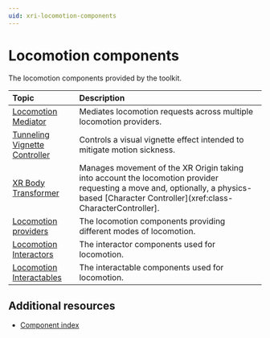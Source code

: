 ```yaml
---
uid: xri-locomotion-components
---
```


# Locomotion components

The locomotion components provided by the toolkit. 

| **Topic**             | **Description**         |
| :-------------------- | :----------------------- |
| [Locomotion Mediator](locomotion-mediator.md) | Mediates locomotion requests across multiple locomotion providers. |
| [Tunneling Vignette Controller](tunneling-vignette-controller.md) | Controls a visual vignette effect intended to mitigate motion sickness. |
| [XR Body Transformer](xr-body-transformer.md) | Manages movement of the XR Origin taking into account the locomotion provider requesting a move and, optionally, a physics-based [Character Controller](xref:class-CharacterController].|
| [Locomotion providers](locomotion-providers.md) | The locomotion components providing different modes of locomotion.|
| [Locomotion Interactors](locomotion-interactors.md) | The interactor components used for locomotion.|
| [Locomotion Interactables](locomotion-interactables.md) | The interactable components used for locomotion.|

## Additional resources
 
* [Component index](components.md)
